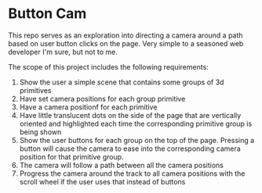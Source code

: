 # Button Cam
This repo serves as an exploration into directing a camera around a path based on user button clicks on the page. Very simple to a seasoned web developer I'm sure, but not to me.

The scope of this project includes the following requirements:

1. Show the user a simple scene that contains some groups of 3d primitives
2. Have set camera positions for each group primitive
3. Have a camera positionf for each primitive
3. Have little translucent dots on the side of the page that are vertically oriented and highlighted each time the corresponding primitive group is being shown
4. Show the user buttons for each group on the top of the page. Pressing a button will cause the camera to ease into the corresponding camera position for that primitive group.
5. The camera will follow a path between all the camera positions
6. Progress the camera around the track to all camera positions with the scroll wheel if the user uses that instead of buttons
